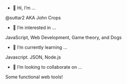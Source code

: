 - 👋 Hi, I’m ...

@suttar2 AKA John Crops

- 👀 I’m interested in ...

JavaScript, Web Development, Game theory, and Dogs

- 🌱 I’m currently learning ...

Javascript. JSON, Node.js

- 💞️ I’m looking to collaborate on ...

Some functional web tools!

<!---
suttar2/suttar2 is a ✨ special ✨ repository because its `README.md` (this file) appears on your GitHub profile.
You can click the Preview link to take a look at your changes.
--->

